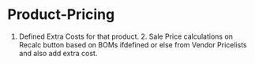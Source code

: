 # Product-Pricing
1. Defined Extra Costs for that product.  2. Sale Price calculations on Recalc button based on BOMs ifdefined or else from Vendor Pricelists and also add extra cost.

